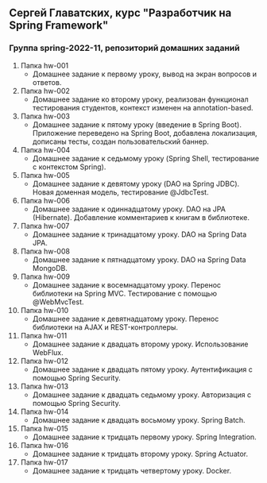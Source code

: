 ## Сергей Главатских, курс "Разработчик на Spring Framework"
### Группа spring-2022-11, репозиторий домашних заданий

1. Папка hw-001
   - Домашнее задание к первому уроку, вывод на экран вопросов и ответов.
2. Папка hw-002
   - Домашнее задание ко второму уроку, реализован функционал тестирования студентов, контекст изменен на annotation-based.
3. Папка hw-003
   - Домашнее задание к пятому уроку (введение в Spring Boot). Приложение переведено на Spring Boot, добавлена локализация, дописаны тесты, создан пользовательский баннер.
4. Папка hw-004
   - Домашнее задание к седьмому уроку (Spring Shell, тестирование с контекстом Spring).
5. Папка hw-005
   - Домашнее задание к девятому уроку (DAO на Spring JDBC). Новая доменная модель, тестирование @JdbcTest.
6. Папка hw-006
   - Домашнее задание к одиннадцатому уроку. DAO на JPA (Hibernate). Добавление комментариев к книгам в библиотеке.
7. Папка hw-007
   - Домашнее задание к тринадцатому уроку. DAO на Spring Data JPA.
8. Папка hw-008
   - Домашнее задание к пятнадцатому уроку. DAO на Spring Data MongoDB.
9. Папка hw-009
   - Домашнее задание к восемнадцатому уроку. Перенос библиотеки на Spring MVC. Тестирование с помощью @WebMvcTest.
10. Папка hw-010
    - Домашнее задание к девятнадцатому уроку. Перенос библиотеки на AJAX и REST-контроллеры.
11. Папка hw-011
    - Домашнее задание к двадцать второму уроку. Использование WebFlux.
12. Папка hw-012
    - Домашнее задание к двадцать пятому уроку. Аутентификация с помощью Spring Security.
13. Папка hw-013
    - Домашнее задание к двадцать седьмому уроку. Авторизация с помощью Spring Security.
14. Папка hw-014
    - Домашнее задание к двадцать восьмому уроку. Spring Batch.
15. Папка hw-015
    - Домашнее задание к тридцать первому уроку. Spring Integration.
16. Папка hw-016
    - Домашнее задание к тридцать второму уроку. Spring Actuator.
17. Папка hw-017
    - Домашнее задание к тридцать четвертому уроку. Docker.
